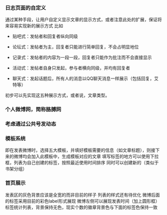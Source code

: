 ### 日志页面的自定义
通过某种手段，让用户自定义显示文章的显示方式，或者注意此处的扩展，保证将来容易实现新的展示方式
比如
- 贴吧式：发帖者和回复者纵向同级

- 论坛式：发帖者为主，回复者只能进行简单回复，不会占明显地位

- 记录式：发帖者的内容为一段一段，回复者只能作为批注而不会直接显示

- 活动式：发帖者自身只发起，参与者横向同级，并均有回复者

- 聊天式：发起话题后，所有人的消息以QQ聊天消息一样展示（包括回复，艾特等）

初步可以先实现这五种展示方式，或者说，文章类型。

### 个人微博网，简称胳膊网

### 考虑通过公共号发动态

### 模板系统
即在发表微博时，选择五大模板，并填好模板需要的信息（如文章标题），则接下来的微博均会加入此模板中，生成模板对应的文章
填写标签的地方可以使用下拉框，列表为自己创建的标签，按照最近使用时间排序
同时可以创建新的（类似于书架分组）

### 首页展示
发表区的灰色背景应该是全宽的而非目前的样子
列表的样式还有待优化
微博后面的标签采用目前的彩色label形式展现
微博左侧可以展现发表时间（加上圆形框）
标签统计列表，背景保持无色，现实个数的徽章背景色与下面的标签色保持一致

